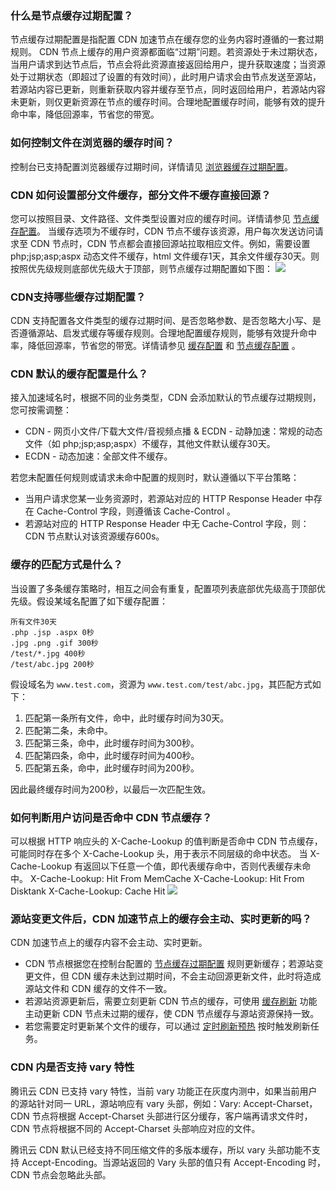 [](id:q1)

### 什么是节点缓存过期配置？
节点缓存过期配置是指配置 CDN 加速节点在缓存您的业务内容时遵循的一套过期规则。
CDN 节点上缓存的用户资源都面临“过期”问题。若资源处于未过期状态，当用户请求到达节点后，节点会将此资源直接返回给用户，提升获取速度；当资源处于过期状态（即超过了设置的有效时间），此时用户请求会由节点发送至源站，若源站内容已更新，则重新获取内容并缓存至节点，同时返回给用户，若源站内容未更新，则仅更新资源在节点的缓存时间。合理地配置缓存时间，能够有效的提升命中率，降低回源率，节省您的带宽。


[](id:q2)
### 如何控制文件在浏览器的缓存时间？
控制台已支持配置浏览器缓存过期时间，详情请见 [浏览器缓存过期配置](https://intl.cloud.tencent.com/document/product/228/38932)。

[](id:q3)
### CDN 如何设置部分文件缓存，部分文件不缓存直接回源？
您可以按照目录、文件路径、文件类型设置对应的缓存时间。详情请参见 [节点缓存配置](https://intl.cloud.tencent.com/document/product/228/38424)。
当缓存选项为不缓存时，CDN 节点不缓存该资源，用户每次发送访问请求至 CDN 节点时，CDN 节点都会直接回源站拉取相应文件。例如，需要设置 php;jsp;asp;aspx 动态文件不缓存，html 文件缓存1天，其余文件缓存30天。则按照优先级规则底部优先级大于顶部，则节点缓存过期配置如下图：
![](https://staticintl.cloudcachetci.com/yehe/backend-news/268x818_%E4%BC%81%E4%B8%9A%E5%BE%AE%E4%BF%A1%E6%88%AA%E5%9B%BE_20230320161250.png)

[](id:q4)
### CDN支持哪些缓存过期配置？
CDN 支持配置各文件类型的缓存过期时间、是否忽略参数、是否忽略大小写、是否遵循源站、启发式缓存等缓存规则。合理地配置缓存规则，能够有效提升命中率，降低回源率，节省您的带宽。详情请参见 [缓存配置](https://www.tencentcloud.com/document/product/228/35315) 和 [节点缓存配置](https://intl.cloud.tencent.com/document/product/228/38424) 。

[](id:q5)
### CDN 默认的缓存配置是什么？
接入加速域名时，根据不同的业务类型，CDN 会添加默认的节点缓存过期规则，您可按需调整：
- CDN - 网页小文件/下载大文件/音视频点播 & ECDN - 动静加速：常规的动态文件（如 php;jsp;asp;aspx）不缓存，其他文件默认缓存30天。
- ECDN - 动态加速：全部文件不缓存。

若您未配置任何规则或请求未命中配置的规则时，默认遵循以下平台策略：
- 当用户请求您某一业务资源时，若源站对应的 HTTP Response Header 中存在 Cache-Control 字段，则遵循该 Cache-Control 。
- 若源站对应的 HTTP Response Header 中无 Cache-Control 字段，则：CDN 节点默认对该资源缓存600s。

[](id:q6)
### 缓存的匹配方式是什么？
当设置了多条缓存策略时，相互之间会有重复，配置项列表底部优先级高于顶部优先级。假设某域名配置了如下缓存配置：
```
所有文件30天
.php .jsp .aspx 0秒
.jpg .png .gif 300秒
/test/*.jpg 400秒
/test/abc.jpg 200秒
```

假设域名为 `www.test.com`，资源为 `www.test.com/test/abc.jpg`，其匹配方式如下：
1. 匹配第一条所有文件，命中，此时缓存时间为30天。
2. 匹配第二条，未命中。
3. 匹配第三条，命中，此时缓存时间为300秒。
4. 匹配第四条，命中，此时缓存时间为400秒。
5. 匹配第五条，命中，此时缓存时间为200秒。

因此最终缓存时间为200秒，以最后一次匹配生效。


### 如何判断用户访问是否命中 CDN 节点缓存？
可以根据 HTTP 响应头的 X-Cache-Lookup 的值判断是否命中 CDN 节点缓存，可能同时存在多个 X-Cache-Lookup 头，用于表示不同层级的命中状态。
当 X-Cache-Lookup 有返回以下任意一个值，即代表缓存命中，否则代表缓存未命中。
X-Cache-Lookup: Hit From MemCache
X-Cache-Lookup: Hit From Disktank
X-Cache-Lookup: Cache Hit
![](https://qcloudimg.tencent-cloud.cn/raw/2561202809f0f1f4f0e754fc50eafe9f.png)

### 源站变更文件后，CDN 加速节点上的缓存会主动、实时更新的吗？
CDN 加速节点上的缓存内容不会主动、实时更新。
- CDN 节点根据您在控制台配置的 [节点缓存过期配置](https://intl.cloud.tencent.com/document/product/228/38424) 规则更新缓存；若源站变更文件，但 CDN 缓存未达到过期时间，不会主动回源更新文件，此时将造成源站文件和 CDN 缓存的文件不一致。
- 若源站资源更新后，需要立刻更新 CDN 节点的缓存，可使用 [缓存刷新](https://console.cloud.tencent.com/cdn/refresh) 功能主动更新 CDN 节点未过期的缓存，使 CDN 节点缓存与源站资源保持一致。
- 若您需要定时更新某个文件的缓存，可以通过 [定时刷新预热](https://console.cloud.tencent.com/cdn/plugins/refresh) 按时触发刷新任务。


### CDN 内是否支持 vary 特性
腾讯云 CDN 已支持 vary 特性，当前 vary 功能正在灰度内测中，如果当前用户的源站针对同一 URL，源站响应有 vary 头部，例如：Vary: Accept-Charset，CDN 节点将根据 Accept-Charset 头部进行区分缓存，客户端再请求文件时，CDN 节点将根据不同的 Accept-Charset 头部响应对应的文件。

腾讯云 CDN 默认已经支持不同压缩文件的多版本缓存，所以 vary 头部功能不支持 Accept-Encoding。当源站返回的 Vary 头部的值只有 Accept-Encoding 时，CDN 节点会忽略此头部。
